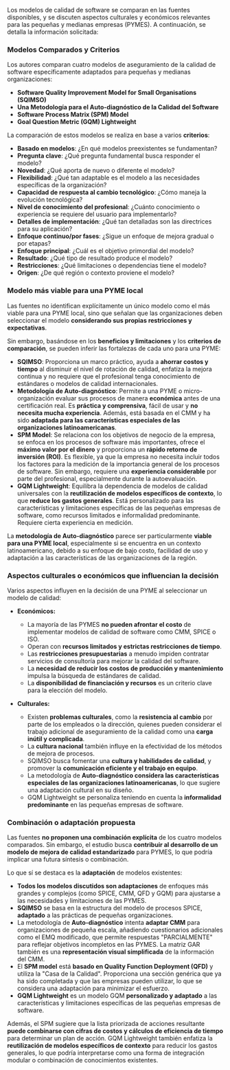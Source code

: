 Los modelos de calidad de software se comparan en las fuentes disponibles, y se discuten aspectos culturales y económicos relevantes para las pequeñas y medianas empresas (PYMES). A continuación, se detalla la información solicitada:

### Modelos Comparados y Criterios

Los autores comparan cuatro modelos de aseguramiento de la calidad de software específicamente adaptados para pequeñas y medianas organizaciones:

*   **Software Quality Improvement Model for Small Organisations (SQIMSO)**
*   **Una Metodología para el Auto-diagnóstico de la Calidad del Software**
*   **Software Process Matrix (SPM) Model**
*   **Goal Question Metric (GQM) Lightweight**

La comparación de estos modelos se realiza en base a varios **criterios**:

*   **Basado en modelos**: ¿En qué modelos preexistentes se fundamentan?
*   **Pregunta clave**: ¿Qué pregunta fundamental busca responder el modelo?
*   **Novedad**: ¿Qué aporta de nuevo o diferente el modelo?
*   **Flexibilidad**: ¿Qué tan adaptable es el modelo a las necesidades específicas de la organización?
*   **Capacidad de respuesta al cambio tecnológico**: ¿Cómo maneja la evolución tecnológica?
*   **Nivel de conocimiento del profesional**: ¿Cuánto conocimiento o experiencia se requiere del usuario para implementarlo?
*   **Detalles de implementación**: ¿Qué tan detalladas son las directrices para su aplicación?
*   **Enfoque continuo/por fases**: ¿Sigue un enfoque de mejora gradual o por etapas?
*   **Enfoque principal**: ¿Cuál es el objetivo primordial del modelo?
*   **Resultado**: ¿Qué tipo de resultado produce el modelo?
*   **Restricciones**: ¿Qué limitaciones o dependencias tiene el modelo?
*   **Origen**: ¿De qué región o contexto proviene el modelo?

### Modelo más viable para una PYME local

Las fuentes no identifican explícitamente un único modelo como el más viable para una PYME local, sino que señalan que las organizaciones deben seleccionar el modelo **considerando sus propias restricciones y expectativas**.

Sin embargo, basándose en los **beneficios y limitaciones** y los **criterios de comparación**, se pueden inferir las fortalezas de cada uno para una PYME:

*   **SQIMSO**: Proporciona un marco práctico, ayuda a **ahorrar costos y tiempo** al disminuir el nivel de rotación de calidad, enfatiza la mejora continua y no requiere que el profesional tenga conocimiento de estándares o modelos de calidad internacionales.
*   **Metodología de Auto-diagnóstico**: Permite a una PYME o micro-organización evaluar sus procesos de manera **económica** antes de una certificación real. Es **práctica y comprensiva**, fácil de usar y **no necesita mucha experiencia**. Además, está basada en el CMM y ha sido **adaptada para las características especiales de las organizaciones latinoamericanas**.
*   **SPM Model**: Se relaciona con los objetivos de negocio de la empresa, se enfoca en los procesos de software más importantes, ofrece el **máximo valor por el dinero** y proporciona un **rápido retorno de inversión (ROI)**. Es flexible, ya que la empresa no necesita incluir todos los factores para la medición de la importancia general de los procesos de software. Sin embargo, requiere una **experiencia considerable** por parte del profesional, especialmente durante la autoevaluación.
*   **GQM Lightweight**: Equilibra la dependencia de modelos de calidad universales con la **reutilización de modelos específicos de contexto**, lo que **reduce los gastos generales**. Está personalizado para las características y limitaciones específicas de las pequeñas empresas de software, como recursos limitados e informalidad predominante. Requiere cierta experiencia en medición.

La **metodología de Auto-diagnóstico** parece ser particularmente **viable para una PYME local**, especialmente si se encuentra en un contexto latinoamericano, debido a su enfoque de bajo costo, facilidad de uso y adaptación a las características de las organizaciones de la región.

### Aspectos culturales o económicos que influencian la decisión

Varios aspectos influyen en la decisión de una PYME al seleccionar un modelo de calidad:

*   **Económicos:**
    *   La mayoría de las PYMES **no pueden afrontar el costo** de implementar modelos de calidad de software como CMM, SPICE o ISO.
    *   Operan con **recursos limitados y estrictas restricciones de tiempo**.
    *   Las **restricciones presupuestarias** a menudo impiden contratar servicios de consultoría para mejorar la calidad del software.
    *   La **necesidad de reducir los costos de producción y mantenimiento** impulsa la búsqueda de estándares de calidad.
    *   La **disponibilidad de financiación y recursos** es un criterio clave para la elección del modelo.

*   **Culturales:**
    *   Existen **problemas culturales**, como la **resistencia al cambio** por parte de los empleados o la dirección, quienes pueden considerar el trabajo adicional de aseguramiento de la calidad como una **carga inútil y complicada**.
    *   La **cultura nacional** también influye en la efectividad de los métodos de mejora de procesos.
    *   SQIMSO busca fomentar una **cultura y habilidades de calidad**, y promover la **comunicación eficiente y el trabajo en equipo**.
    *   La metodología de **Auto-diagnóstico considera las características especiales de las organizaciones latinoamericanas**, lo que sugiere una adaptación cultural en su diseño.
    *   GQM Lightweight se personaliza teniendo en cuenta la **informalidad predominante** en las pequeñas empresas de software.

### Combinación o adaptación propuesta

Las fuentes **no proponen una combinación explícita** de los cuatro modelos comparados. Sin embargo, el estudio busca **contribuir al desarrollo de un modelo de mejora de calidad estandarizado** para PYMES, lo que podría implicar una futura síntesis o combinación.

Lo que sí se destaca es la **adaptación** de modelos existentes:

*   **Todos los modelos discutidos son adaptaciones** de enfoques más grandes y complejos (como SPICE, CMM, QFD y GQM) para ajustarse a las necesidades y limitaciones de las PYMES.
*   **SQIMSO** se basa en la estructura del modelo de procesos SPICE, **adaptado** a las prácticas de pequeñas organizaciones.
*   La metodología de **Auto-diagnóstico** intenta **adaptar CMM** para organizaciones de pequeña escala, añadiendo cuestionarios adicionales como el EMQ modificado, que permite respuestas "PARCIALMENTE" para reflejar objetivos incompletos en las PYMES. La matriz GAR también es una **representación visual simplificada** de la información del CMM.
*   El **SPM model** está **basado en Quality Function Deployment (QFD)** y utiliza la "Casa de la Calidad". Proporciona una sección genérica que ya ha sido completada y que las empresas pueden utilizar, lo que se considera una adaptación para minimizar el esfuerzo.
*   **GQM Lightweight** es un modelo GQM **personalizado y adaptado** a las características y limitaciones específicas de las pequeñas empresas de software.

Además, el SPM sugiere que la lista priorizada de acciones resultante **puede combinarse con cifras de costos y cálculos de eficiencia de tiempo** para determinar un plan de acción. GQM Lightweight también enfatiza la **reutilización de modelos específicos de contexto** para reducir los gastos generales, lo que podría interpretarse como una forma de integración modular o combinación de conocimientos existentes.
